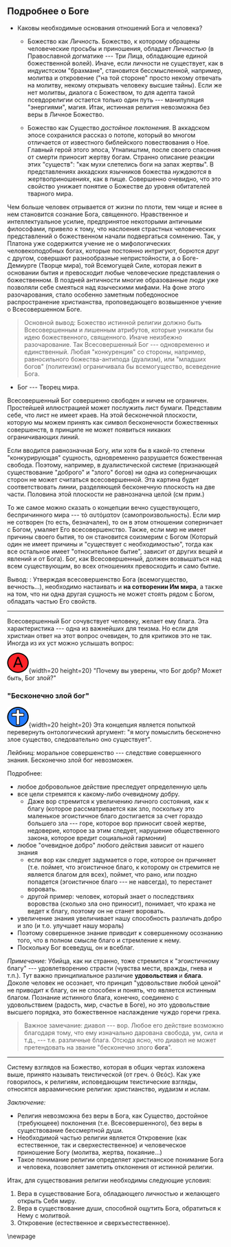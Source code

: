 ## Подробнее о Боге 

* Каковы необходимые основания отношений Бога и человека?
    * Божество как _Личность_. 
      Божество, к которому обращены человеческие просьбы и приношения, обладает _Личностью_ (в Православной догматике --- Три Лица, обладающие единой божественной волей). Иначе, если личности не существует, как в индуистском "брахмане", становится бессмысленной, например, молитва и откровение ("на той стороне" просто некому отвечать на молитву, некому открывать человеку высшие тайны). Если же нет молитвы, диалога с Божеством, то для адепта такой псевдорелигии остается только один путь --- манипуляция "энергиями", магия. Итак, истинная религия невозможна без веры в Личное Божество.

    * Божество как Существо  *достойное поклонения*. 
      В аккадском эпосе сохранился рассказ о потопе, который во многом отличается от известного библейского повествования о Ное. Главный герой этого эпоса, Утнапиштим, после своего спасения от смерти приносит жертву богам. Странно описание реакции этих "существ": "как мухи слетелись боги на запах жертвы". В представлениях аккадских язычников божества _нуждаются_ в жертвоприношениях, как в пище. Совершенно очевидно, что это свойство унижает понятие о Божестве до уровня обитателей тварного мира.

Чем больше человек отрывается от жизни по плоти, тем чище и яснее в нем становится сознание Бога, священного. Нравственное и интеллектуальное усилие, предпринятое некоторыми античными философами, привело к тому, что наслоения страстных человеческих представлений о божественном начали подвергаться сомнению. Так, у Платона уже содержится учение не о мифологических человекоподобных богах, которые постоянно интригуют, борются друг с другом, совершают разнообразные непристойности, а о Боге-Демиурге (Творце мира), той Всемогущей Силе, которая лежит в основании бытия и превосходит любые человеческие представления о божественном. В поздней античности многие образованные люди уже позволяли себе смеяться над языческими мифами. На фоне этого разочарования, стало особенно заметным победоносное распространение христианства, проповедающего возвышенное учение о Всесовершенном Боге.

>Основной вывод: Божество истинной религии должно быть Всесовершенным и лишенным атрибутов, которые унижали бы идею божественного, священного. Иначе неизбежно разочарование. Так Всесовершенный Бог --- одновременно и единственный. Любая "конкуренция" со стороны, например, равносильного божества-антипода (дуализм), или "младших богов" (политеизм) ограничивала бы всемогущество, всеведение Бога.

* Бог --- Творец мира.

Всесовершенный Бог совершенно свободен и ничем не ограничен. Простейшей иллюстрацией может послужить лист бумаги. Представим себе, что лист не имеет краев. На этой бесконечной плоскости, которую мы можем принять как символ бесконечности божественных совершенств, в принципе не может появиться никаких ограничивающих линий.

Если вводится равнозначная Богу, или хотя бы в какой-то степени "конкурирующая" сущность, одновременно разрушается божественная свобода. Поэтому, например, в дуалистической системе (признающей существование "доброго" и "злого" богов) ни одна из соперничающих сторон не может считаться всесовершенной. Эта картина будет соответствовать линии, разделяющей бесконечную плоскость на две части. Половина этой плоскости не равнозначна целой (см прим.)

То же самое можно сказать о концепции вечно существующего, беспричинного мира --- τὸ αυτόματον (самопроизвольность). Если мир не сотворен (то есть, безначален), то он в этом отношении соперничает с Богом, умаляет Его всесовершенство. Также, если мир не имеет причины своего бытия, то он становится соизмерим с Богом (Который один не имеет причины и "существует с необходимостью", тогда как все остальное имеет "относительное бытие", зависит от других вещей и явлений и от Бога). Бог, как Всесовершенный, должен возвышаться над всем существующим, во всех отношениях превосходить и само бытие.

<!--- прим.: хотя математики могут не соглашаться с этим суждением, но они, пользуясь "пределами", меряют бесконечность мерой человеческого рассудка, для которого половина бесконечности --- все та же бесконечность. --->

Вывод:
:    Утверждая всесовершенство Бога (всемогущество, вечность...), необходимо настаивать и **на сотворении Им мира**, а также на том, что ни одна другая сущность не может стоять рядом с Богом, обладать частью Его свойств.  

----------------

Всесовершенный Бог сочувствует человеку, желает ему блага. Эта характеристика --- одна из важнейших для теизма. Но если для христиан ответ на этот вопрос очевиден, то для критиков это не так. Иногда из их уст можно услышать вопрос: 

![](../image/a_letter02.png){width=20 height=20}     "Почему вы уверены, что Бог добр? Может быть, Бог злой?"   

### "Бесконечно злой бог"

![](../image/cross04.png){width=20 height=20}     Эта концепция является попыткой перевернуть онтологический аргумент: "я могу помыслить бесконечно злое существо, следовательно оно существует".    

Лейбниц: моральное совершенство --- следствие совершенного знания. Бесконечно злой бог невозможен.

Подробнее:

* любое добровольное действие преследует определенную цель
* все цели стремятся к какому-либо очевидному добру. 
    * Даже вор стремится к увеличению личного состояния, как к благу (которое рассматривается как зло, поскольку это маленькое эгоистичное благо достигается за счет гораздо большего зла --- горе, которое вор приносит своей жертве, недоверие, которое за этим следует, нарушение общественного закона, которое вредит социальной гармонии)
* любое "очевидное добро" любого действия зависит от нашего знания
    * если вор как следует задумается о горе, которое он причиняет (т.е. поймет, что эгоистичное благо, к которому он стремится не является благом для всех), поймет, что рано, или поздно попадется (эгоистичное благо --- не навсегда), то перестанет воровать.
    * другой пример: человек, который знает о последствиях воровства (сколько зла оно приносит), понимает, что кража не ведет к благу, поэтому он не станет воровать.
* увеличение знания увеличивает нашу способность различать добро и зло (и т.о. улучшает нашу мораль)
* Поэтому совершенное знание приводит к совершенному осознанию того, что в полном смысле благо и стремление к нему.
* Поскольку Бог всеведущ, он и всеблаг.

*Примечание:* Убийца, как ни странно, тоже стремится к "эгоистичному благу" --- удовлетворению страсти (чувства мести, вражды, гнева и т.п.). Тут важно принципиальное различие **удовольствия** и **блага**. Доколе человек не осознает, что принцип "удовольствие любой ценой" не приводит к благу, он не способен и понять, что является истинным благом. Познание истинного блага, конечно, соединено с удовольствием (радость, мир, счастье в Боге), но это удовольствие высшего порядка, это божественное наслаждение чуждо горечи греха.

>Важное замечание: диавол --- вор. Любое его действие возможно благодаря тому, что ему изначально дарована свобода, ум, сила и т.д., --- т.е. различные блага. Отсюда ясно, что диавол не может претендовать на звание "бесконечно злого **бога**".

---------------------

Систему взглядов на Божество, которая в общих чертах изложена выше, принято называть теистической (от греч. ὁ Θεός). Как уже говорилось, к религиям, исповедающим теистические взгляды, относятся авраамические религии: христианство, иудаизм и ислам.

<!---## Элементы религии (план) --->
<!--- TODO: упростить, написать нормальный текст. Схему оставить для подготовки к лекции. --->

<!---* Бог - Существо, достойное поклонения, абсолютной преданности, отсюда:
    * Свойство Бога - всесовершенство: 
        * всемогущество, 
        * всеведение, 
        * всеблагость, вечность, вездеприсутствие...
    * Бог един:
        * существование других, равнозначных, или похожих по свойствам "богов" ограничивало бы:
            * всемогущество Бога
            * вездеприсутствие
            * всеведение...
    * Бог отдéлен от мира (космоса). 
        * В противном случае Он:
            * не мог бы быть Причиной мира (Творцом)
            * не мог бы быть всемогущим (мир ограничивал бы всемогущество Бога)
    * Бог нематериален, т.е. "Бог есть Дух" (Ин 4:24) 
        * Иначе Бог был бы частью материи, из которой состоит и мир. 
            * Такое существо менее достойно поклонения, чем нематериальный Дух.
            * материальное тело (даже состоящее из особой, божественной материи - см. квинтэссенция) ограничивало бы Бога конкретными свойствами материи.
    * Бог --- Личность:
        * Некоторые свойства Бога определяют Его как Личность:
            * абсолютная свобода, 
            * всеведение, 
            * всемогущество  (только личность может чего-то желать, знать, или осознанно делать)
        * Только личность способна взаимодествовать с другой (человеческой) личностью (отвечать на просьбу, заботиться, помогать, наказывать) 
            * Религия, как связь человека с Богом. возможна лишь при условии признания Бога божественной Личностью.
    * Бог захотел открыть себя человеку, заботится о его спасении, помогает ему. 
        * в противном случае религия невозможна (человек не в состоянии преодолеть пропасть, отделяющую его собственную ограниченную природу от Божества). 
* Человек --- существо сотворенное Богом, всецело преданное Богу, поклоняющееся Ему и подчиняющееся Его воле.
    * Так как Бог нематериален ("Дух есть Бог"), человек, состоящий только из материи, не мог бы никак взаимодейтствовать с Ним.
    * душа человека бессмертна, иначе не может быть выполнена цель религии. 
* Взаимоотношения человека с Богом: 
    * Молитва. Но грешника Бог не слышит, поэтому:
    * Покаяние 
        * значение слова "каяться" --- жалеть, т.о. покаяние --- сожаление о грехе 
        * Но есть и значение μετανοία, изменение ума
    * Жертва --- отдельный вид взаимодействия (жертва хваления, принесение в жертву животных, пищи, масла, свечей, воскурений --- ладана, возлияний).
        * человеческие жертвы несовершенны
        * Совершенная Жертва Тела и Крови Христовых приносится самим Сыном Божиим.
* взаимоотношения Бога с человеком:
    * знание о Боге человек получает через:
        * естественное Откровение: 
            * материальный мир 
            * внутренний мир человека
        * сверхестественное Откровение
            * Священное Писание
            * Священное Предание (действие Святаго Духа в Церкви)
            * непосредственное богообщение, чудеса  --->
<!--- == Подробное раскрытие пунктов, перечисленных выше: == --->
<!--- * Бог - существо, достойное поклонения.  --->
<!--- Можно взглянуть с другой стороны:  Бог требует поклонения уже в силу Своего существования. Всесовершенное Существо не может не вызывать восхищения и преклонения со стороны ограниченного несовершенного человека. --->

*Заключение:* 

* Религия невозможна без веры в Бога, как Существо, достойное (требующеее) поклонения (т.е. Всесовершенного), без веры в существование бессмертной души.
* Необходимой частью религии является Откровение (как естественное, так и сверхестественное) и человеческое приношение Богу (молитва, жертва, покаяние...)
* Такое понимание религии определяет христианское понимание Бога и человека, позволяет заметить отклонения от истинной религии.

<!--- * С одной стороны, Бог – абсолютен и всесовершен и следовательно, абсолютно непознаваем (трансцендентен миру). Если ограничиться только этой стороной, то связь с Богом невозможна, следовательно невозможна религия (именно об этом говорят агностики). Однако есть и вторая сторона: религия, признавая личное бытие Бога, подразумевает возможность откровение Бога человеку. То есть добровольное снисхождение, умаление, кенозис Божества. Своей вершины Откровение достигает в акте воплощения Богочеловека Иисуса Христа. Как сказано в Евангелии: "И Слово стало плотию, и обитало с нами, полное благодати и истины; и мы видели славу Его, славу, как Единородного от Отца" (Ин. 1, 14). "Бога не видел никто никогда; Единородный Сын, сущий в недре Отчем, Он явил" (Ин. 1, 18). Итак, для нас Бог и трансцендентен и имманентен одновременно. Трансцендентен по природе, имманентен по благодати и Откровению. Как пишет ап. Павел: "…Близ Господь". (Филипп. 4,5) --->

Итак, для существования религии необходимы следующие условия:

1. Вера в существование Бога, обладающего личностью и желающего открыть Себя миру.
2. Вера в существование души, способной ощутить Бога, обратиться к Нему с молитвой. 
3. Откровение (естественное и сверхъестественное).

<!--- Подвал: --->
<!--- (((Бога мы называем неописуемым, неописанным (ἀπερίγραπτος). Простейшей иллюстрацией может послужить лист бумаги. Представим себе, что лист не имеет краев (бесконечен). Изобразив на листе круг, мы опишем часть бесконечной поверхности, ограничим ее. Таким образом описание это, одновременно, - ограничение. --->

<!--- Говоря о Боге, мы не может охватить всю совокупность присущих Ему свойств (и даже исчерпать и описать одно из свойств). Само выделение этих свойств скорее всего является лишь свойством человеческого мышления. Ограниченность этого метода видна, например, в логических парадоксах вроде "может ли Бог создать камень, который не сможет поднять". Ведь всемогущество Бога не может противоречить Его собственной природе (Например, будучи Источником смысла и разума, Он никогда не делает ничего бессмысленного). --->

<!---Оценим пантеизм с точки зрения правила "Сущеcтва, достойного поклонения": божество пантеизма не отвечает этому критерию, ведь получается, что оно - ниже человека (не обладает свободной волей, личностью)--->

\newpage
